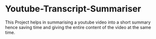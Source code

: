 # Youtube-Transcript-Summariser
This Project helps in summarising a youtube video into a short summary hence saving time and giving the entire content of the video at the same time.
